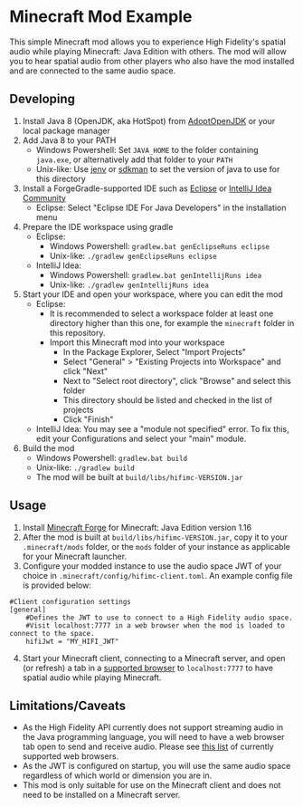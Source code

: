 # Minecraft Mod Example

This simple Minecraft mod allows you to experience High Fidelity's spatial audio while playing Minecraft: Java Edition with others. The mod will allow you to hear spatial audio from other players who also have the mod installed and are connected to the same audio space.

## Developing

1. Install Java 8 (OpenJDK, aka HotSpot) from [AdoptOpenJDK](https://adoptopenjdk.net/) or your local package manager
2. Add Java 8 to your PATH
    - Windows Powershell: Set `JAVA_HOME` to the folder containing `java.exe`, or alternatively add that folder to your `PATH`
    - Unix-like: Use [jenv](https://www.jenv.be/) or [sdkman](https://sdkman.io/) to set the version of java to use for this directory
3. Install a ForgeGradle-supported IDE such as [Eclipse](https://www.eclipse.org/getting_started/) or [IntelliJ Idea Community](https://www.jetbrains.com/idea/)
    - Eclipse: Select "Eclipse IDE For Java Developers" in the installation menu
4. Prepare the IDE workspace using gradle
    - Eclipse:
        - Windows Powershell: `gradlew.bat genEclipseRuns eclipse`
        - Unix-like: `./gradlew genEclipseRuns eclipse`
    - IntelliJ Idea:
        - Windows Powershell: `gradlew.bat genIntellijRuns idea`
        - Unix-like: `./gradlew genIntellijRuns idea`
5. Start your IDE and open your workspace, where you can edit the mod
    - Eclipse:
        - It is recommended to select a workspace folder at least one directory higher than this one, for example the `minecraft` folder in this repository.
        - Import this Minecraft mod into your workspace
            - In the Package Explorer, Select "Import Projects"
            - Select "General" > "Existing Projects into Workspace" and click "Next"
            - Next to "Select root directory", click "Browse" and select this folder
            - This directory should be listed and checked in the list of projects
            - Click "Finish"
    - IntelliJ Idea: You may see a "module not specified" error. To fix this, edit your Configurations and select your "main" module.
6. Build the mod
    - Windows Powershell: `gradlew.bat build`
    - Unix-like: `./gradlew build`
    - The mod will be built at `build/libs/hifimc-VERSION.jar`

## Usage

1. Install [Minecraft Forge](https://files.minecraftforge.net/) for Minecraft: Java Edition version 1.16
2. After the mod is built at `build/libs/hifimc-VERSION.jar`, copy it to your `.minecraft/mods` folder, or the `mods` folder of your instance as applicable for your Minecraft launcher.
3. Configure your modded instance to use the audio space JWT of your choice in `.minecraft/config/hifimc-client.toml`. An example config file is provided below:
```
#Client configuration settings
[general]
    #Defines the JWT to use to connect to a High Fidelity audio space.
    #Visit localhost:7777 in a web browser when the mod is loaded to connect to the space.
    hifiJwt = "MY_HIFI_JWT"
```
4. Start your Minecraft client, connecting to a Minecraft server, and open (or refresh) a tab in a [supported browser](https://www.highfidelity.com/knowledge/what-devices-are-compatible) to `localhost:7777` to have spatial audio while playing Minecraft.

## Limitations/Caveats

- As the High Fidelity API currently does not support streaming audio in the Java programming language, you will need to have a web browser tab open to send and receive audio. Please see [this list](https://www.highfidelity.com/knowledge/what-devices-are-compatible) of currently supported web browsers.
- As the JWT is configured on startup, you will use the same audio space regardless of which world or dimension you are in.
- This mod is only suitable for use on the Minecraft client and does not need to be installed on a Minecraft server.

